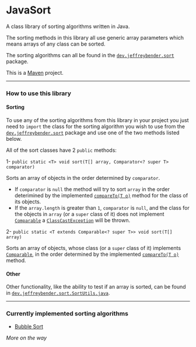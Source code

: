 # JavaSort
A class library of sorting algorithms written in Java.

The sorting methods in this library all use generic array parameters which means arrays of any class can be sorted.

The sorting algorithms can all be found in the [`dev.jeffreybender.sort`](https://github.com/jeffreybender/JavaSort/tree/master/src/main/java/dev/jeffreybender/sort "`dev.jeffreybender.sort`") package.

This is a [Maven](https://maven.apache.org/ "Maven") project.

------------

### How to use this library

#### Sorting

To use any of the sorting algorithms from this library in your project you just need to `import` the class for the sorting algorithm you wish to use from the [`dev.jeffreybender.sort`](https://github.com/jeffreybender/JavaSort/tree/master/src/main/java/dev/jeffreybender/sort "`dev.jeffreybender.sort`") package and use one of the two methods listed below.

All of the sort classes have 2 `public` methods:

1- `public static <T> void sort(T[] array, Comparator<? super T> comparator)`

Sorts an array of objects in the order determined by `comparator`.
- If `comparator` is `null` the method will try to sort `array` in the order deterimined by the implemented [`compareTo(T o)`](https://docs.oracle.com/javase/8/docs/api/java/lang/Comparable.html#compareTo-T- "`compareTo(T o)`") method for the class of its objects.
- If the `array.length` is greater than `1`, `comparator` is `null`, and the class for the objects in `array` (or a `super` class of it) does not implement [`Comparable`](https://docs.oracle.com/javase/8/docs/api/java/lang/Comparable.html "`Comparable`") a [`ClassCastException`](https://docs.oracle.com/javase/8/docs/api/java/lang/ClassCastException.html "`ClassCastException`") will be thrown.

2- `public static <T extends Comparable<? super T>> void sort(T[] array)`

Sorts an array of objects, whose class (or a `super` class of it) implements [`Comparable`](https://docs.oracle.com/javase/8/docs/api/java/lang/Comparable.html "`Comparable`"), in the order determined by the implemented [`compareTo(T o)`](https://docs.oracle.com/javase/8/docs/api/java/lang/Comparable.html#compareTo-T- "`compareTo(T o)`") method.

#### Other
Other functionality, like the ability to test if an array is sorted, can be found in [`dev.jeffreybender.sort.SortUtils.java`](https://github.com/jeffreybender/JavaSort/blob/master/src/main/java/dev/jeffreybender/sort/SortUtils.java "`dev.jeffreybender.sort.SortUtils.java`").

------------

### Currently implemented sorting algorithms
- [Bubble Sort](https://github.com/jeffreybender/JavaSort/blob/master/src/main/java/dev/jeffreybender/sort/BubbleSort.java "Bubble Sort")

*More on the way*